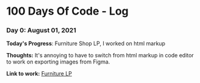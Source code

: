 # 100 Days Of Code - Log

### Day 0: August 01, 2021

**Today's Progress**: Furniture Shop LP, I worked on html markup

**Thoughts:** It's annoying to have to switch from html markup in code editor to work on exporting images from Figma.

**Link to work:** [Furniture LP](https://github.com/EugeneKwasny/furniture-lp.github.io)
